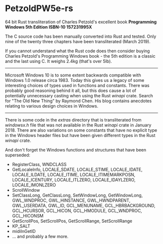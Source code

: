 # PetzoldPW5e-rs
64 bit Rust transliteration of Charles Petzold's excellent book **Programming Windows 
5th Edition ISBN-10 157231995X**

The C source code has been manually converted into Rust and tested. 
Only nine of the twenty three chapters have been transliterated (March 2019).

If you cannot understand what the Rust code does then consider buying Charles Petzold's 
Programming Windows book - the 5th edition is a classic and the last using C.
It weighs 2.4kg (that's over 5lb).

---

Microsoft Windows 10 is to some extent backwards compatible with Windows 1.0 release 
circa 1983. Today this gives us a legacy of some interesting choices of types used 
in functions and constants. There was probably good reasoning behind it all,
but this does cause a lot of potentially unnecessary casting when using the Rust
*winapi* crate. Search for "The Old New Thing" by Raymond Chen. His blog contains
anecdotes relating to various design choices in Windows.
___

There is some code in the *extras* directory that is transliterated from 
*windowsx.h* file that was not available in the Rust *winapi* crate in January 2018.
There are also variations on some constants that have no explicit type in the 
Windows header files but have been given different types in the Rust *winapi* crate.

And don't forget the Windows functions and structures that have been superseded:

- RegisterClass, WNDCLASS
- GetLocaleInfo, LOCALE_SDATE, LOCALE_STIME, LOCALE_IDATE, LOCALE_ILDATE, LOCALE_ITIME, 
  LOCALE_ITIMEMARKPOSN, LOCALE_ICENTURY, LOCALE_ITLZERO, LOCALE_IDAYLZERO, LOCALE_IMONLZERO
- ScrollWindow
- SetClassLong, GetClassLong, SetWindowLong, GetWindowLong, GWL_WNDPROC, GWL_HINSTANCE, 
  GWL_HWNDPARENT, GWL_USERDATA, GWL_ID, GCL_MENUNAME, GCL_HBRBACKGROUND, GCL_HCURSOR, GCL_HICON,
  GCL_HMODULE, GCL_WNDPROC, GCL_HICONSM  
- GetScrollPos, SetScrollPos, GetScrollRange, SetScrollRange
- KP_SALT
- midiInGetID
- ... and probably a few more.
